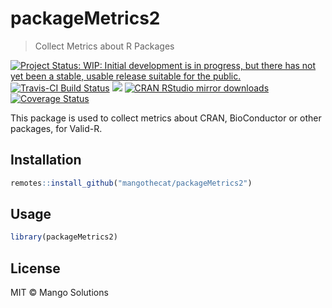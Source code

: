 <!-- README.md is generated from README.Rmd. Please edit that file -->
packageMetrics2
===============

> Collect Metrics about R Packages

[![Project Status: WIP: Initial development is in progress, but there has not yet been a stable, usable release suitable for the public.](http://www.repostatus.org/badges/latest/wip.svg)](http://www.repostatus.org/#wip) [![Travis-CI Build Status](https://travis-ci.org/MangoTheCat/packageMetrics2.svg?branch=master)](https://travis-ci.org/MangoTheCat/packageMetrics2) [![](http://www.r-pkg.org/badges/version/packageMetrics2)](http://www.r-pkg.org/pkg/packageMetrics2) [![CRAN RStudio mirror downloads](http://cranlogs.r-pkg.org/badges/packageMetrics2)](http://www.r-pkg.org/pkg/packageMetrics2) [![Coverage Status](https://codecov.io/github/MangoTheCat/packageMetrics2/coverage.svg?branch=master)](https://codecov.io/github/MangoTheCat/packageMetrics2?branch=master)

This package is used to collect metrics about CRAN, BioConductor or other packages, for Valid-R.

Installation
------------

``` r
remotes::install_github("mangothecat/packageMetrics2")
```

Usage
-----

``` r
library(packageMetrics2)
```

License
-------

MIT © Mango Solutions
